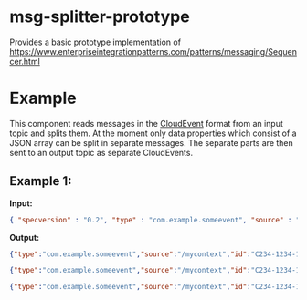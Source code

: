 # msg-splitter-prototype

Provides a basic prototype implementation of https://www.enterpriseintegrationpatterns.com/patterns/messaging/Sequencer.html

# Example

This component reads messages in the [CloudEvent](https://github.com/cloudevents/spec/blob/v0.2/json-format.md) format from an input topic and splits them.
At the moment only data properties which consist of a JSON array can be split in separate messages. The separate parts are then sent to an output topic
as separate CloudEvents.

## Example 1:
**Input:**
```JSON
{ "specversion" : "0.2", "type" : "com.example.someevent", "source" : "/mycontext", "id" : "C234-1234-1234", "time" : "2018-04-05T17:31:00Z", "contentType" : "application/json", "data" :  [ "Content1", "Content2", "Content3" ]  }
```
**Output:**
```JSON
{"type":"com.example.someevent","source":"/mycontext","id":"C234-1234-1234","time":"2018-04-05T17:31:00Z","schemaURL":null,"contentType":"application/json","data":"Content1","specVersion":"0.2"}
```
```JSON
{"type":"com.example.someevent","source":"/mycontext","id":"C234-1234-1234","time":"2018-04-05T17:31:00Z","schemaURL":null,"contentType":"application/json","data":"Content2","specVersion":"0.2"}
```
```JSON
{"type":"com.example.someevent","source":"/mycontext","id":"C234-1234-1234","time":"2018-04-05T17:31:00Z","schemaURL":null,"contentType":"application/json","data":"Content3","specVersion":"0.2"}
```

## 